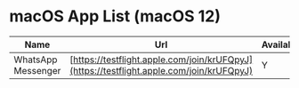 # macOS App List (macOS 12)

| Name | Url | Available | Date |
| --- | --- | --- | -- |
| WhatsApp Messenger | [https://testflight.apple.com/join/krUFQpyJ](https://testflight.apple.com/join/krUFQpyJ) | Y | 2022-07-12 |
